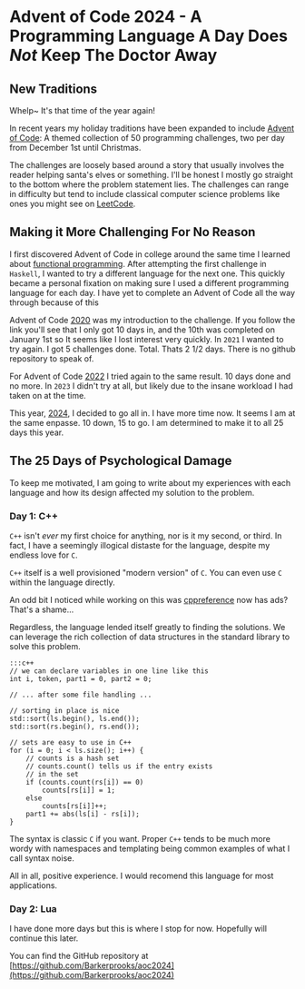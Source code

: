 # Advent of Code 2024 - A Programming Language A Day Does _Not_ Keep The Doctor Away

## New Traditions
Whelp~ It's that time of the year again! 

In recent years my holiday traditions have been expanded to include [Advent of Code](https://adventofcode.com/): A themed collection of 50 programming challenges, two per day from December 1st until Christmas. 

The challenges are loosely based around a story that usually involves the reader helping santa's elves or something. I'll be honest I mostly go straight to the bottom where the problem statement lies. The challenges can range in difficulty but tend to include classical computer science problems like ones you might see on [LeetCode](https://leetcode.com/).

## Making it More Challenging For No Reason
I first discovered Advent of Code in college around the same time I learned about [functional programming](https://www.turing.com/kb/introduction-to-functional-programming). After attempting the first challenge in `Haskell`, I wanted to try a different language for the next one. This quickly became a personal fixation on making sure I used a different programming language for each day. I have yet to complete an Advent of Code all the way through because of this

Advent of Code [2020](https://github.com/Barkerprooks/aoc2020) was my introduction to the challenge. If you follow the link you'll see that I only got 10 days in, and the 10th was completed on January 1st so It seems like I lost interest very quickly. In `2021` I wanted to try again. I got 5 challenges done. Total. Thats 2 1/2 days. There is no github repository to speak of. 

For Advent of Code [2022](https://github.com/Barkerprooks/aoc2022) I tried again to the same result. 10 days done and no more. In `2023` I didn't try at all, but likely due to the insane workload I had taken on at the time.

This year, [2024](https://github.com/Barkerprooks/aoc2022), I decided to go all in. I have more time now. It seems I am at the same enpasse. 10 down, 15 to go. I am determined to make it to all 25 days this year.

## The 25 Days of Psychological Damage
To keep me motivated, I am going to write about my experiences with each language and how its design affected my solution to the problem.

### Day 1: C++
`C++` isn't _ever_ my first choice for anything, nor is it my second, or third. In fact, I have a seemingly illogical distaste for the language, despite my endless love for `C`.

`C++` itself is a well provisioned "modern version" of `C`. You can even use `C` within the language directly.

An odd bit I noticed while working on this was [cppreference](https://en.cppreference.com/w/) now has ads? That's a shame...

Regardless, the language lended itself greatly to finding the solutions. We can leverage the rich collection of data structures in the standard library to solve this problem.

    :::c++
    // we can declare variables in one line like this
    int i, token, part1 = 0, part2 = 0;

    // ... after some file handling ...

    // sorting in place is nice
    std::sort(ls.begin(), ls.end());
    std::sort(rs.begin(), rs.end());

    // sets are easy to use in C++
    for (i = 0; i < ls.size(); i++) {
        // counts is a hash set
        // counts.count() tells us if the entry exists
        // in the set
        if (counts.count(rs[i]) == 0) 
            counts[rs[i]] = 1;
        else
            counts[rs[i]]++;
        part1 += abs(ls[i] - rs[i]); 
    }

The syntax is classic `C` if you want. Proper `C++` tends to be much more wordy with namespaces and templating being common examples of what I call syntax noise.

All in all, positive experience. I would recomend this language for most applications.

### Day 2: Lua

I have done more days but this is where I stop for now. Hopefully will continue this later.

You can find the GitHub repository at [https://github.com/Barkerprooks/aoc2024](https://github.com/Barkerprooks/aoc2024)
